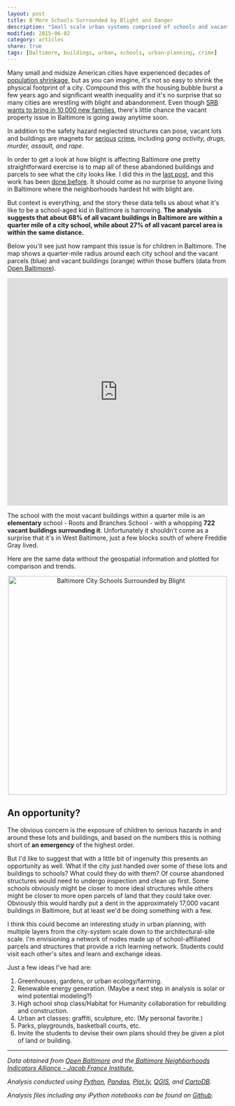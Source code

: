 ```yaml
---
layout: post
title: B'More Schools Surrounded by Blight and Danger
description: "Small scale urban systems comprised of schools and vacant lots, buildings."
modified: 2015-06-02
category: articles
share: true
tags: [Baltimore, buildings, urban, schools, urban-planning, crime]
---
```


Many small and midsize American cities have experienced decades of <a href='http://en.wikipedia.org/wiki/Shrinking_cities_in_the_United_States'>population shrinkage</a>, but as you can imagine, it's not so easy to shrink the physical footprint of a city.  Compound this with the housing bubble burst a few years ago and significant wealth inequality and it's no surprise that so many cities are wrestling with blight and abandonment.  Even though <a href='http://articles.baltimoresun.com/2011-12-06/news/bs-md-ci-srb-looks-ahead-20111202_1_mayor-stephanie-rawlings-blake-property-tax-rate-half-century-of-population-decline'>SRB wants to bring in 10,000 new families</a>, there's little chance the vacant property issue in Baltimore is going away anytime soon.  

In addition to the safety hazard neglected structures can pose, vacant lots and buildings are magnets for <a href='http://articles.chicagotribune.com/1992-02-10/news/9201130233_1_vacant-buildings-abandoned-demolishes'>serious</a> <a href='http://articles.baltimoresun.com/2014-08-07/news/bs-crime-vacants-20140806_1_property-crime-serious-crime-violent-crime'>crime</a>, including *gang activity, drugs, murder, assault, and rape*.

In order to get a look at how blight is affecting Baltimore one pretty straightforward exercise is to map all of these abandoned buildings and parcels to see what the city looks like.  I did this in the <a href='{{ site.url }}/articles/Baltimore-Vacant-Houses-On-Citylab/'>last post</a>, and this work has been <a href='http://technical.ly/baltimore/2012/08/09/15928-vacant-buildings-baltimore-city-map/'>done before</a>.  It should come as no surprise to anyone living in Baltimore where the neighborhoods hardest hit with blight are.  

But context is everything, and the story these data tells us about what it's like to be a school-aged kid in Baltimore is harrowing. **The analysis suggests that about 68% of all vacant buildings in Baltimore are within a quarter mile of a city school, while about 27% of all vacant parcel area is within the same distance.**  

Below you'll see just how rampant this issue is for children in Baltimore.  The map shows a quarter-mile radius around each city school and the vacant parcels (blue) and vacant buildings (orange) within those buffers (data from <a href='http://data.baltimorecity.gov'>Open Baltimore</a>).

<iframe width='100%' height='520' frameborder='0' src='https://jtelszasz.cartodb.com/viz/8d52d710-4ffc-11e5-b7d9-0e018d66dc29/embed_map' allowfullscreen webkitallowfullscreen mozallowfullscreen oallowfullscreen msallowfullscreen></iframe>

The school with the most vacant buildings within a quarter mile is an **elementary** school - Roots and Branches School - with a whopping **722 vacant buildings surrounding it**. Unfortunately it shouldn't come as a surprise that it's in West Baltimore, just a few blocks south of where Freddie Gray lived.

Here are the same data without the geospatial information and plotted for comparison and trends.

<div>
    <a href="https://plot.ly/~jtelszasz/261/" target="_blank" title="Baltimore City Schools Surrounded by Blight" style="display: block; text-align: center;"><img src="https://plot.ly/~jtelszasz/261.png" alt="Baltimore City Schools Surrounded by Blight" style="max-width: 100%;width: 500px;"  width="100%" onerror="this.onerror=null;this.src='https://plot.ly/404.png';" /></a>
    <script data-plotly="jtelszasz:261" src="https://plot.ly/embed.js" async></script>
</div>

## An opportunity?

The obvious concern is the exposure of children to serious hazards in and around these lots and buildings, and based on the numbers this is nothing short of **an emergency** of the highest order.

But I'd like to suggest that with a little bit of ingenuity this presents an opportunity as well.  What if the city just handed over some of these lots and buildings to schools?  What could they do with them?  Of course abandoned structures would need to undergo inspection and clean up first.  Some schools obviously might be closer to more ideal structures while others might be closer to more open parcels of land that they could take over.  Obviously this would hardly put a dent in the approximately 17,000 vacant buildings in Baltimore, but at least we'd be doing something with a few.

I think this could become an interesting study in urban planning, with multiple layers from the city-system scale down to the architectural-site scale.  I'm envisioning a network of nodes made up of school-affiliated parcels and structures that provide a rich learning network.  Students could visit each other's sites and learn and exchange ideas.

Just a few ideas I've had are:

1. Greenhouses, gardens, or urban ecology/farming.
2. Renewable energy generation.  (Maybe a next step in analysis is solar or wind potential modeling?)
3. High school shop class/Habitat for Humanity collaboration for rebuilding and construction.
4. Urban art classes: graffiti, sculpture, etc. (My personal favorite.)
5. Parks, playgrounds, basketball courts, etc.
6. Invite the students to devise their own plans should they be given a plot of land or building.

---
*Data obtained from <a href='http://data.baltimorecity.gov/'>Open Baltimore</a> and the<a href='http://www.bniajfi.org/indicators'> Baltimore Neighborhoods Indicators Alliance - Jacob France Institute.</a>*

*Analysis conducted using <a href='http://www.python.org'>Python</a>, <a href='http://pandas.pydata.org'>Pandas</a>, <a href='http://www.plot.ly'>Plot.ly</a>, <a href='http://www.qgis.com'>QGIS</a>, and <a href='http://www.cartodb.com'>CartoDB</a>.*

*Analysis files including any iPython notebooks can be found on <a href='https://github.com/jtelszasz/baltimore-schools-blight'>Github</a>.*

<script>
  (function(i,s,o,g,r,a,m){i['GoogleAnalyticsObject']=r;i[r]=i[r]||function(){
  (i[r].q=i[r].q||[]).push(arguments)},i[r].l=1*new Date();a=s.createElement(o),
  m=s.getElementsByTagName(o)[0];a.async=1;a.src=g;m.parentNode.insertBefore(a,m)
  })(window,document,'script','//www.google-analytics.com/analytics.js','ga');

  ga('create', 'UA-58835878-1', 'auto');
  ga('send', 'pageview');

</script>